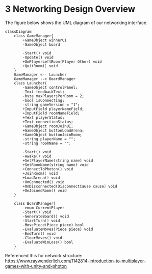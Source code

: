 # 3 Networking Design Overview

The figure below shows the UML diagram of our networking interface.

```mermaid
classDiagram
    class GameManager{
        +GameObject winnerUI
        -GameObject board

        -Start() void
        -Update() void
        +OnPlayerLeftRoom(Player Other) void
        +QuitRoom() void
    }
    GameManager <-- Launcher
    GameManager --> BoardManager
    class Launcher{
        -GameObject controlPanel;
        -Text feedbackText;
        -byte maxPlayersPerRoom = 2;
        -bool isConnecting;
        -string gameVersion = "1";
        +InputField playerNameField;
        +InputField roomNameField;
        +Text playerStatus;
        +Text connectionStatus;
        +GameObject roomJoinUI;
        +GameObject buttonLoadArena;
        +GameObject buttonJoinRoom;
        -string playerName = "";
        -string roomName = "";

        -Start() void
        -Awake() void
        +SetPlayerName(string name) void 
        +SetRoomName(string name) void 
        +ConnectToPhoton() void 
        +JoinRoom() void 
        +LoadArena() void
        +OnConnected() void
        +OnDisconnected(DisconnectCause cause) void
        +OnJoinedRoom() void
    }
    
    class BoardManager{
        -enum CurrentPlayer
        -Start() void
        -GenerateBoard() void
        -StartTurn() void
        -MovePiece(Piece piece) bool
        -EvaluateMoves(Piece piece) void
        -EndTurn() void
        -ClearMoves() void
        -EvaluateWinLoss() bool
    }
```

Referenced this for network structure: https://www.raywenderlich.com/1142814-introduction-to-multiplayer-games-with-unity-and-photon